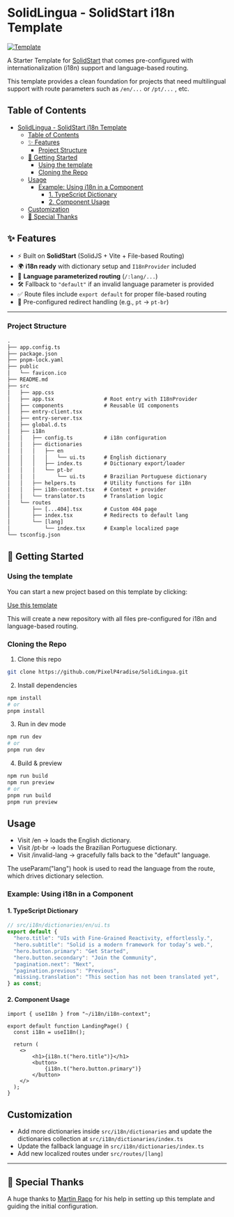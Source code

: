 # SolidLingua - SolidStart i18n Template

[![Template](https://img.shields.io/badge/Template-Ready-blue)](https://github.com/PixelP4radise/SolidLingua/generate)

A Starter Template for [SolidStart](https://docs.solidjs.com/solid-start) that comes pre-configured with internationalization (i18n) support and language-based routing.

This template provides a clean foundation for projects that need multilingual support with route parameters such as `/en/...` or `/pt/...` , etc.

## Table of Contents

- [SolidLingua - SolidStart i18n Template](#solidlingua---solidstart-i18n-template)
  - [Table of Contents](#table-of-contents)
  - [✨ Features](#-features)
    - [Project Structure](#project-structure)
  - [🚀 Getting Started](#-getting-started)
    - [Using the template](#using-the-template)
    - [Cloning the Repo](#cloning-the-repo)
  - [Usage](#usage)
    - [Example: Using i18n in a Component](#example-using-i18n-in-a-component)
      - [1. TypeScript Dictionary](#1-typescript-dictionary)
      - [2. Component Usage](#2-component-usage)
  - [Customization](#customization)
  - [🙏 Special Thanks](#-special-thanks)

## ✨ Features

- ⚡ Built on **SolidStart** (SolidJS + Vite + File-based Routing)  
- 🌍 **i18n ready** with dictionary setup and `I18nProvider` included  
- 🔀 **Language parameterized routing** (`/:lang/...`)  
- 🛠 Fallback to `"default"` if an invalid language parameter is provided  
- ✅ Route files include `export default` for proper file-based routing  
- 🔗 Pre-configured redirect handling (e.g., `pt` → `pt-br`)

---

### Project Structure

```txt
.
├── app.config.ts
├── package.json
├── pnpm-lock.yaml
├── public
│   └── favicon.ico
├── README.md
├── src
│   ├── app.css
│   ├── app.tsx                # Root entry with I18nProvider
│   ├── components             # Reusable UI components
│   ├── entry-client.tsx
│   ├── entry-server.tsx
│   ├── global.d.ts
│   ├── i18n
│   │   ├── config.ts          # i18n configuration
│   │   ├── dictionaries
│   │   │   ├── en
│   │   │   │   └── ui.ts      # English dictionary
│   │   │   ├── index.ts       # Dictionary export/loader
│   │   │   └── pt-br
│   │   │       └── ui.ts      # Brazilian Portuguese dictionary
│   │   ├── helpers.ts         # Utility functions for i18n
│   │   ├── i18n-context.tsx   # Context + provider
│   │   └── translator.ts      # Translation logic
│   └── routes
│       ├── [...404].tsx       # Custom 404 page
│       ├── index.tsx          # Redirects to default lang
│       └── [lang]
│           └── index.tsx      # Example localized page
└── tsconfig.json
```

## 🚀 Getting Started

### Using the template

You can start a new project based on this template by clicking:

[Use this template](https://github.com/PixelP4radise/SolidLingua/generate)

This will create a new repository with all files pre-configured for i18n and language-based routing.

### Cloning the Repo

1. Clone this repo

```bash
git clone https://github.com/PixelP4radise/SolidLingua.git
```

2. Install dependencies

```bash
npm install
# or
pnpm install
```

3. Run in dev mode

```bash
npm run dev
# or
pnpm run dev
```

4. Build & preview

```bash
npm run build
npm run preview
# or
pnpm run build
pnpm run preview
```

## Usage

- Visit /en → loads the English dictionary.
- Visit /pt-br → loads the Brazilian Portuguese dictionary.
- Visit /invalid-lang → gracefully falls back to the "default" language.

The useParam("lang") hook is used to read the language from the route, which drives dictionary selection.

### Example: Using i18n in a Component

#### 1. TypeScript Dictionary

```ts
// src/i18n/dictionaries/en/ui.ts
export default {
  "hero.title": "UIs with Fine-Grained Reactivity, effortlessly.",
  "hero.subtitle": "Solid is a modern framework for today’s web.",
  "hero.button.primary": "Get Started",
  "hero.button.secondary": "Join the Community",
  "pagination.next": "Next",
  "pagination.previous": "Previous",
  "missing.translation": "This section has not been translated yet",
} as const;
```

#### 2. Component Usage

```tsx
import { useI18n } from "~/i18n/i18n-context";

export default function LandingPage() {
  const i18n = useI18n();

  return (
    <>
        <h1>{i18n.t("hero.title")}</h1>
        <button>
            {i18n.t("hero.button.primary")}
        </button>
    </>
  );
}
```

## Customization

- Add more dictionaries inside `src/i18n/dictionaries` and update the dictionaries collection at `src/i18n/dictionaries/index.ts`
- Update the fallback language in `src/i18n/dictionaries/index.ts`
- Add new localized routes under `src/routes/[lang]`

---

## 🙏 Special Thanks

A huge thanks to [Martin Rapp](https://github.com/madaxen86) for his help in setting up this template and guiding the initial configuration.
